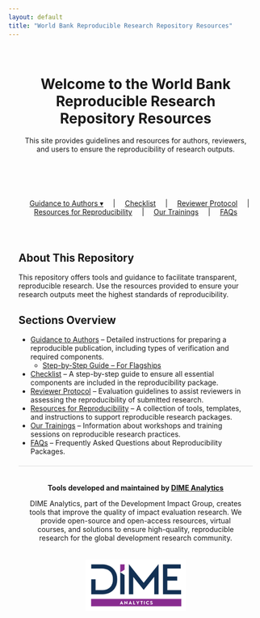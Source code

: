 ```yaml
---
layout: default
title: "World Bank Reproducible Research Repository Resources"
---
```


<header style="text-align: center; padding: 20px;">
  <h1>Welcome to the World Bank Reproducible Research Repository Resources</h1>
  <p>This site provides guidelines and resources for authors, reviewers, and users to ensure the reproducibility of research outputs.</p>
</header>

<style>
  .dropdown {
    position: relative;
    display: inline-block;
    margin: 0 15px;
  }

  .dropdown-content {
    display: none;
    position: absolute;
    background-color: white;
    border: 1px solid #ccc;
    min-width: 220px;
    text-align: left;
    z-index: 1000;
    box-shadow: 0px 8px 16px rgba(0,0,0,0.2);
  }

  .dropdown-content a {
    display: block;
    padding: 10px;
    color: #0366d6;
    text-decoration: none;
  }

  .dropdown:hover .dropdown-content {
    display: block;
  }
</style>

<nav style="text-align: center; margin: 20px 0;">
  <div class="dropdown">
    <a href="./guidance_note_wb.html">Guidance to Authors ▾</a>
    <div class="dropdown-content">
      <a href="./guidance_note_wb.html">📘 Full Guidance Note</a>
      <a href="./guidance/step_by_step_flagships.html">📋 Step-by-Step – For Flagships</a>
    </div>
  </div>
  |
  <a href="./reproducibility_package_checklist.html" style="margin: 0 15px;">Checklist</a> |
  <a href="./reproducibility_reviewer_protocol.html" style="margin: 0 15px;">Reviewer Protocol</a> |
  <a href="./resources.html" style="margin: 0 15px;">Resources for Reproducibility</a> |
  <a href="./reproducible_research_trainings.html" style="margin: 0 15px;">Our Trainings</a> |
  <a href="./reproducibility_FAQs.html" style="margin: 0 15px;">FAQs</a>
</nav>




<section style="max-width: 800px; margin: auto; padding: 20px;">
  <h2>About This Repository</h2>
  <p>This repository offers tools and guidance to facilitate transparent, reproducible research. Use the resources provided to ensure your research outputs meet the highest standards of reproducibility.</p>

<h2>Sections Overview</h2>
<ul>
  <li>
    <a href="./guidance_note_wb.html">Guidance to Authors</a> – Detailed instructions for preparing a reproducible publication, including types of verification and required components.
    <ul>
      <li>
        <a href="./guidance/step_by_step_flagships.html"> Step-by-Step Guide – For Flagships</a>
      </li>
    </ul>
  </li>
  <li>
    <a href="./reproducibility_package_checklist.html">Checklist</a> – A step-by-step guide to ensure all essential components are included in the reproducibility package.
  </li>
  <li>
    <a href="./reproducibility_reviewer_protocol.html">Reviewer Protocol</a> – Evaluation guidelines to assist reviewers in assessing the reproducibility of submitted research.
  </li>
  <li>
    <a href="./resources.html">Resources for Reproducibility</a> – A collection of tools, templates, and instructions to support reproducible research packages.
  </li>
  <li>
    <a href="./reproducible_research_trainings.html">Our Trainings</a> – Information about workshops and training sessions on reproducible research practices.
  </li>
  <li>
    <a href="./reproducibility_FAQs.html">FAQs</a> – Frequently Asked Questions about Reproducibility Packages.
  </li>
</ul>


 <div style="text-align: center; padding: 20px; border-top: 1px solid #ddd; margin-top: 20px;">
    <p><strong>Tools developed and maintained by <a href="https://www.worldbank.org/en/about/unit/unit-dec/impactevaluation/dime-analytics" target="_blank">DIME Analytics</a></strong></p>
    <p>DIME Analytics, part of the Development Impact Group, creates tools that improve the quality of impact evaluation research. We provide open-source and open-access resources, virtual courses, and solutions to ensure high-quality, reproducible research for the global development research community.</p>
  </div>
  
<div style="text-align: center;">
  <img src="./img/Dime-Analytics_logo-bb-tlb_RGB-Color.png" alt="DIME Analytics Logo" width="200">
</div>



